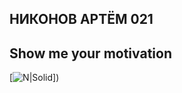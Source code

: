 ## НИКОНОВ АРТЁМ 021
## Show me your motivation
[![N|Solid](https://i.pinimg.com/originals/1c/c6/56/1cc6567b99307ce703e38bec5a1170c4.jpg)])
